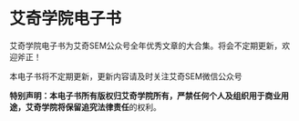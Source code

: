 # 艾奇学院电子书

艾奇学院电子书为艾奇SEM公众号全年优秀文章的大合集。将会不定期更新，欢迎斧正！

本电子书将不定期更新，更新内容请及时关注艾奇SEM微信公众号

**特别声明：**本电子书所有版权归艾奇学院所有，严禁任何个人及组织用于商业用途，艾奇学院将保留**追究法律责任**的权利。
